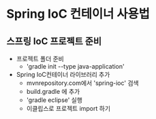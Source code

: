 # Spring IoC 컨테이너 사용법

## 스프링 IoC 프로젝트 준비
- 프로젝트 폴더 준비
    - 'gradle init --type java-application' 
- Spring IoC컨테이너 라이브러리 추가
    - mvnrepository.com에서 'spring-ioc' 검색
    - build.gradle 에 추가
    - 'gradle eclipse' 실행
    - 이클립스로 프로젝트 import 하기